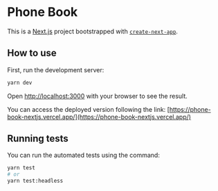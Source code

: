 # Phone Book

This is a [Next.js](https://nextjs.org/) project bootstrapped with [`create-next-app`](https://github.com/vercel/next.js/tree/canary/packages/create-next-app).

## How to use

First, run the development server:

```bash
yarn dev
```

Open [http://localhost:3000](http://localhost:3000) with your browser to see the result.


You can access the deployed version following the link: [https://phone-book-nextjs.vercel.app/](https://phone-book-nextjs.vercel.app/)

## Running tests

You can run the automated tests using the command:

```bash
yarn test 
# or 
yarn test:headless
```
